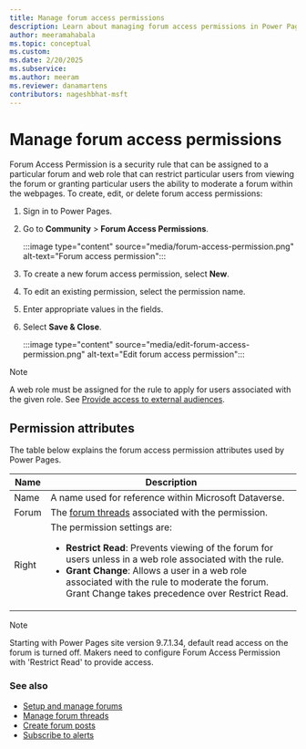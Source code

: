```yaml
---
title: Manage forum access permissions
description: Learn about managing forum access permissions in Power Pages.
author: meeramahabala
ms.topic: conceptual
ms.custom: 
ms.date: 2/20/2025
ms.subservice: 
ms.author: meeram
ms.reviewer: danamartens
contributors: nageshbhat-msft
---
```


# Manage forum access permissions

Forum Access Permission is a security rule that can be assigned to a particular forum and web role that can restrict particular users from viewing the forum or granting particular users the ability to moderate a forum within the webpages. To create, edit, or delete forum access permissions:

1. Sign in to Power Pages.

1. Go to **Community** > **Forum Access Permissions**.

    :::image type="content" source="media/forum-access-permission.png" alt-text="Forum access permission":::

1. To create a new forum access permission, select **New**.

1. To edit an existing permission, select the permission name.

1. Enter appropriate values in the fields.

1. Select **Save & Close**.

    :::image type="content" source="media/edit-forum-access-permission.png" alt-text="Edit forum access permission":::

> [!NOTE]
> A web role must be assigned for the rule to apply for users associated with the given role. See [Provide access to external audiences](../../security/external-access.md).

## Permission attributes

The table below explains the forum access permission attributes used by Power Pages.

|Name     |Description                                                                        |
|---------|-----------------------------------------------------------------------------------|
|Name     |A name used for reference within Microsoft Dataverse.                              |
|Forum    |The [forum threads](manage-forum-threads.md) associated with the permission.       |
|Right    |The permission settings are:<br /><ul><li>**Restrict Read**: Prevents viewing of the forum for users unless in a web role associated with the rule.</li><li>**Grant Change**: Allows a user in a web role associated with the rule to moderate the forum. Grant Change takes precedence over Restrict Read.</li></ul>                                                                 |

> [!NOTE]
> Starting with Power Pages site version 9.7.1.34, default read access on the forum is turned off. Makers need to configure Forum Access Permission with 'Restrict Read' to provide access.

### See also

- [Setup and manage forums](setup-manage-forums.md)  
- [Manage forum threads](manage-forum-threads.md)  
- [Create forum posts](create-forum-posts.md)  
- [Subscribe to alerts](subscribe-alerts.md)  

